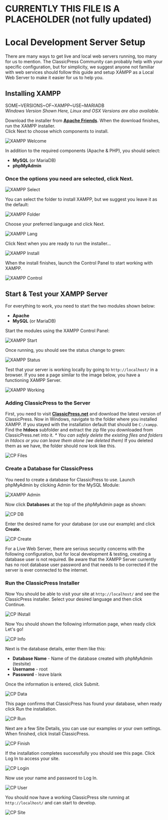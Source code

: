# CURRENTLY THIS FILE IS A PLACEHOLDER (not fully updated)

# Local Development Server Setup

There are many ways to get live and local web servers running, too many for us to mention. The ClassicPress Community can probably help with your specific configuration, but for simplicity, we suggest anyone not familiar with web services should follow this guide and setup XAMPP as a Local Web Server to make it easier for us to help you.

## Installing XAMPP

SOME~VERSIONS~OF~XAMPP~USE~MARIADB  
*Windows Version Shown Here, Linux and OSX Versions are also available.*

Download the installer from [**Apache Friends**](https://www.apachefriends.org/index.html). When the download finishes, run the XAMPP installer.  
Click Next to choose which components to install.

![XAMPP Welcome](/dev-docs/img/xampp-welcome.png)

In addition to the required components (Apache & PHP), you should select:

- **MySQL** (or MariaDB)
- **phpMyAdmin**

### Once the options you need are selected, click Next.

![XAMPP Select](/dev-docs/img/xampp-select.png)

You can select the folder to install XAMPP, but we suggest you leave it as the default:

![XAMPP Folder](/dev-docs/img/xampp-folder.png)

Choose your preferred language and click Next.

![XAMPP Lang](/dev-docs/img/xampp-lang.png)

Click Next when you are ready to run the installer...

![XAMPP Install](/dev-docs/img/xampp-install.png)

When the install finishes, launch the Control Panel to start working with XAMPP.

![XAMPP Control](/dev-docs/img/xampp-control.png)

## Start & Test your XAMPP Server

For everything to work, you need to start the two modules shown below:

- **Apache**
- **MySQL** (or MariaDB)

Start the modules using the XAMPP Control Panel:

![XAMPP Start](/dev-docs/img/xampp-start.png)

Once running, you should see the status change to green:

![XAMPP Status](/dev-docs/img/xampp-status.png)

Test that your server is working locally by going to `http://localhost/` in a browser. If you see a page similar to the image below, you have a functioning XAMPP Server.

![XAMPP Working](/dev-docs/img/xampp-working.png)



### Adding ClassicPress to the Server

First, you need to visit [**ClassicPress.net**](https://www.classicpress.net/get-classicpress/) and download the latest version of ClassicPress. Now in Windows, navigate to the folder where you installed XAMPP. If you stayed with the installation default that should be `C:/xampp`. Find the **htdocs** subfolder and extract the zip file you downloaded from ClassicPress.net into it. _\* You can safely delete the existing files and folders in htdocs or you can leave them alone (we deleted them)_ If you deleted them as we have, the folder should now look like this.

![CP Files](/dev-docs/img/cp-files.png)

### Create a Database for ClassicPress

You need to create a database for ClassicPress to use. Launch phpMyAdmin by clicking Admin for the MySQL Module:

![XAMPP Admin](/dev-docs/img/xampp-admin.png)

Now click **Databases** at the top of the phpMyAdmin page as shown:

![CP DB](/dev-docs/img/cp-create-1.png)

Enter the desired name for your database (or use our example) and click **Create**.

![CP Create](/dev-docs/img/cp-create-2.png)

For a Live Web Server, there are serious security concerns with the following configuration, but for local development & testing, creating a database user is not required. Be aware that the XAMPP Server currently has no root database user password and that needs to be corrected if the server is ever connected to the internet.

### Run the ClassicPress Installer

Now You should be able to visit your site at `http://localhost/` and see the ClassicPress installer. Select your desired language and then click Continue.

![CP INstall](/dev-docs/img/cp-install.png)

Now You should shown the following information page, when ready click Let's go!

![CP Info](/dev-docs/img/cp-info.png)

Next is the database details, enter them like this:

- **Database Name** - Name of the database created with phpMyAdmin (testsite)
- **Username** - root
- **Password** - leave blank

Once the information is entered, click Submit.

![CP Data](/dev-docs/img/cp-data.png)

This page confirms that ClassicPress has found your database, when ready click Run the installation.

![CP Run](/dev-docs/img/cp-run.png)

Next are a few Site Details, you can use our examples or your own settings. When finished, click Install ClassicPress.

![CP Finish](/dev-docs/img/cp-finish.png)

If the installation completes successfully you should see this page. Click Log In to access your site.

![CP Login](/dev-docs/img/cp-login.png)

Now use your name and password to Log In.

![CP User](/dev-docs/img/cp-user.png)

You should now have a working ClassicPress site running at `http://localhost/` and can start to develop.

![CP Site](/dev-docs/img/cp-site.png)